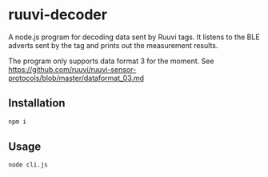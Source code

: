 # ruuvi-decoder

A node.js program for decoding data sent by Ruuvi tags. It listens to the BLE adverts sent by the tag and prints out the measurement results.

The program only supports data format 3 for the moment. See https://github.com/ruuvi/ruuvi-sensor-protocols/blob/master/dataformat_03.md

## Installation

```sh
npm i 
```

## Usage

```sh
node cli.js
```